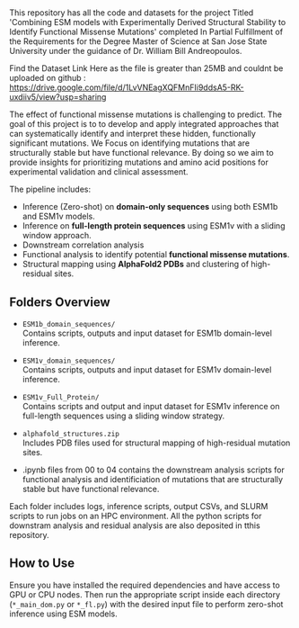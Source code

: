 # 

This repository has all the code and datasets for the project Titled 'Combining ESM models with Experimentally Derived Structural Stability to Identify Functional Missense Mutations' completed In Partial Fulfillment of the Requirements for the Degree Master of Science at San Jose State University under the guidance of Dr. William Bill Andreopoulos. 

Find the Dataset Link Here as the file is greater than 25MB and couldnt be uploaded on github : https://drive.google.com/file/d/1LvVNEagXQFMnFIi9ddsA5-RK-uxdiiv5/view?usp=sharing

The effect of functional missense mutations is challenging to predict. The goal of this project is to to develop and apply integrated approaches that can systematically identify and interpret these hidden, functionally significant mutations. We Focus on identifying mutations that are structurally stable but have functional relevance. By doing so we aim to provide insights for prioritizing mutations and amino acid positions for experimental validation and clinical assessment.


 The pipeline includes:
- Inference (Zero-shot) on **domain-only sequences** using both ESM1b and ESM1v models.
- Inference on **full-length protein sequences** using ESM1v with a sliding window approach.
- Downstream correlation analysis 
- Functional analysis to identify potential **functional missense mutations**.
- Structural mapping using **AlphaFold2 PDBs** and clustering of high-residual sites.

## Folders Overview

- `ESM1b_domain_sequences/`  
  Contains scripts, outputs and input dataset for ESM1b domain-level inference.

- `ESM1v_domain_sequences/`  
  Contains scripts, outputs and input dataset for ESM1v domain-level inference.

- `ESM1v_Full_Protein/`  
  Contains scripts and output and input dataset for ESM1v inference on full-length sequences using a sliding window strategy.

- `alphafold_structures.zip`  
  Includes PDB files used for structural mapping of high-residual mutation sites.
  
- .ipynb files from 00 to 04 contains the downstream analysis scripts for functional analysis and identificiation of mutations that are structurally stable but have functional relevance. 

Each folder includes logs, inference scripts, output CSVs, and SLURM scripts to run jobs on an HPC environment. All the python scripts for downstram analysis and residual analysis are also deposited in tthis repository. 

## How to Use

Ensure you have installed the required dependencies and have access to GPU or CPU nodes. Then run the appropriate script inside each directory (`*_main_dom.py` or `*_fl.py`) with the desired input file to perform zero-shot inference using ESM models.

